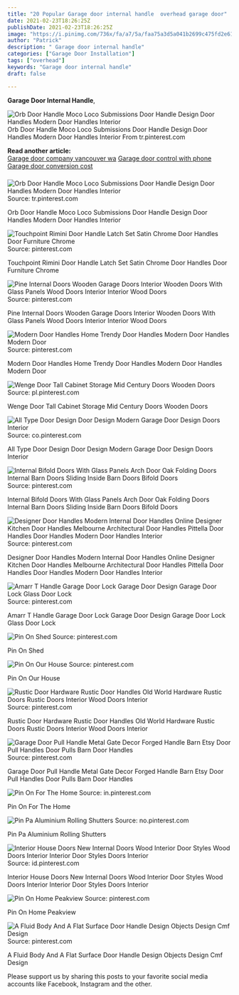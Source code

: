 ```yaml
---
title: "20 Popular Garage door internal handle  overhead garage door"
date: 2021-02-23T18:26:25Z
publishDate: 2021-02-23T18:26:25Z
image: "https://i.pinimg.com/736x/fa/a7/5a/faa75a3d5a041b2699c475fd2e61117c.jpg"
author: "Patrick"
description: " Garage door internal handle"
categories: ["Garage Door Installation"]
tags: ["overhead"]
keywords: "Garage door internal handle"
draft: false

---
```

<!-- Head tag Code -->
**Garage Door Internal Handle**, 

![Orb Door Handle Moco Loco Submissions Door Handle Design Door Handles Modern Door Handles Interior](https://i.pinimg.com/originals/df/97/6b/df976b4d0bbeb23fa28b968482b0f832.jpg "Orb Door Handle Moco Loco Submissions Door Handle Design Door Handles Modern Door Handles Interior")
Orb Door Handle Moco Loco Submissions Door Handle Design Door Handles Modern Door Handles Interior From tr.pinterest.com

**Read another article:**  
[Garage door company vancouver wa](/garage-door-company-vancouver-wa/)
[Garage door control with phone](/garage-door-control-with-phone/)
[Garage door conversion cost](/garage-door-conversion-cost/)




### 

 


![Orb Door Handle Moco Loco Submissions Door Handle Design Door Handles Modern Door Handles Interior](https://i.pinimg.com/originals/df/97/6b/df976b4d0bbeb23fa28b968482b0f832.jpg "Orb Door Handle Moco Loco Submissions Door Handle Design Door Handles Modern Door Handles Interior")
Source: tr.pinterest.com

Orb Door Handle Moco Loco Submissions Door Handle Design Door Handles Modern Door Handles Interior  

![Touchpoint Rimini Door Handle Latch Set Satin Chrome Door Handles Door Furniture Chrome](https://i.pinimg.com/originals/7c/79/bc/7c79bcfeece19061217ff3751b256625.jpg "Touchpoint Rimini Door Handle Latch Set Satin Chrome Door Handles Door Furniture Chrome")
Source: pinterest.com

Touchpoint Rimini Door Handle Latch Set Satin Chrome Door Handles Door Furniture Chrome  

![Pine Internal Doors Wooden Garage Doors Interior Wooden Doors With Glass Panels Wood Doors Interior Interior Wood Doors](https://i.pinimg.com/736x/7b/f6/02/7bf602a1b3352e69832040b8a0571b4b.jpg "Pine Internal Doors Wooden Garage Doors Interior Wooden Doors With Glass Panels Wood Doors Interior Interior Wood Doors")
Source: pinterest.com

Pine Internal Doors Wooden Garage Doors Interior Wooden Doors With Glass Panels Wood Doors Interior Interior Wood Doors  

![Modern Door Handles Home Trendy Door Handles Modern Door Handles Modern Door](https://i.pinimg.com/originals/6a/b7/7a/6ab77a2631bc167b3a6910d3bd26e2e3.jpg "Modern Door Handles Home Trendy Door Handles Modern Door Handles Modern Door")
Source: pinterest.com

Modern Door Handles Home Trendy Door Handles Modern Door Handles Modern Door  

![Wenge Door Tall Cabinet Storage Mid Century Doors Wooden Doors](https://i.pinimg.com/originals/62/46/f7/6246f7ec78a00f706e9f0cb10f87cd39.jpg "Wenge Door Tall Cabinet Storage Mid Century Doors Wooden Doors")
Source: pl.pinterest.com

Wenge Door Tall Cabinet Storage Mid Century Doors Wooden Doors  

![All Type Door Design Door Design Modern Garage Door Design Doors Interior](https://i.pinimg.com/originals/29/79/d7/2979d799baec9757faeb04965af5ebba.jpg "All Type Door Design Door Design Modern Garage Door Design Doors Interior")
Source: co.pinterest.com

All Type Door Design Door Design Modern Garage Door Design Doors Interior  

![Internal Bifold Doors With Glass Panels Arch Door Oak Folding Doors Internal Barn Doors Sliding Inside Barn Doors Bifold Doors](https://i.pinimg.com/736x/ca/4c/91/ca4c919b6c66d1c37afb3b64bc33e552.jpg "Internal Bifold Doors With Glass Panels Arch Door Oak Folding Doors Internal Barn Doors Sliding Inside Barn Doors Bifold Doors")
Source: pinterest.com

Internal Bifold Doors With Glass Panels Arch Door Oak Folding Doors Internal Barn Doors Sliding Inside Barn Doors Bifold Doors  

![Designer Door Handles Modern Internal Door Handles Online Designer Kitchen Door Handles Melbourne Architectural Door Handles Pittella Door Handles Door Handles Modern Door Handles Interior](https://i.pinimg.com/736x/39/41/b0/3941b02faaf25516f58b34644f54c64a--door-handle-polished-chrome.jpg "Designer Door Handles Modern Internal Door Handles Online Designer Kitchen Door Handles Melbourne Architectural Door Handles Pittella Door Handles Door Handles Modern Door Handles Interior")
Source: pinterest.com

Designer Door Handles Modern Internal Door Handles Online Designer Kitchen Door Handles Melbourne Architectural Door Handles Pittella Door Handles Door Handles Modern Door Handles Interior  

![Amarr T Handle Garage Door Lock Garage Door Design Garage Door Lock Glass Door Lock](https://i.pinimg.com/originals/0a/69/e0/0a69e0e18f53168bda91c58864c636f9.jpg "Amarr T Handle Garage Door Lock Garage Door Design Garage Door Lock Glass Door Lock")
Source: pinterest.com

Amarr T Handle Garage Door Lock Garage Door Design Garage Door Lock Glass Door Lock  

![Pin On Shed](https://i.pinimg.com/736x/f1/7d/e1/f17de1af595dda61cb20a8ba6380696c--wooden-garage-doors-wooden-garages.jpg "Pin On Shed")
Source: pinterest.com

Pin On Shed  

![Pin On Our House](https://i.pinimg.com/736x/0a/0e/47/0a0e478d9c2a0d702075e5e89d6efe7e.jpg "Pin On Our House")
Source: pinterest.com

Pin On Our House  

![Rustic Door Hardware Rustic Door Handles Old World Hardware Rustic Doors Rustic Doors Interior Wood Doors Interior](https://i.pinimg.com/originals/dc/5a/07/dc5a07fca6b89a3c051e9f222b75cdf3.jpg "Rustic Door Hardware Rustic Door Handles Old World Hardware Rustic Doors Rustic Doors Interior Wood Doors Interior")
Source: pinterest.com

Rustic Door Hardware Rustic Door Handles Old World Hardware Rustic Doors Rustic Doors Interior Wood Doors Interior  

![Garage Door Pull Handle Metal Gate Decor Forged Handle Barn Etsy Door Pull Handles Door Pulls Barn Door Handles](https://i.pinimg.com/originals/55/c3/ed/55c3ed498cd5798393d93630dcb036d5.jpg "Garage Door Pull Handle Metal Gate Decor Forged Handle Barn Etsy Door Pull Handles Door Pulls Barn Door Handles")
Source: pinterest.com

Garage Door Pull Handle Metal Gate Decor Forged Handle Barn Etsy Door Pull Handles Door Pulls Barn Door Handles  

![Pin On For The Home](https://i.pinimg.com/originals/97/d0/0b/97d00b9611d8e4f5759072530fbb8875.jpg "Pin On For The Home")
Source: in.pinterest.com

Pin On For The Home  

![Pin Pa Aluminium Rolling Shutters](https://i.pinimg.com/236x/8e/9b/d0/8e9bd0993cf820a5291885a296b7ab26--garage-doors.jpg "Pin Pa Aluminium Rolling Shutters")
Source: no.pinterest.com

Pin Pa Aluminium Rolling Shutters  

![Interior House Doors New Internal Doors Wood Interior Door Styles Wood Doors Interior Interior Door Styles Doors Interior](https://i.pinimg.com/736x/6f/2a/e5/6f2ae59ec92cd8113c647b34b672bea9.jpg "Interior House Doors New Internal Doors Wood Interior Door Styles Wood Doors Interior Interior Door Styles Doors Interior")
Source: id.pinterest.com

Interior House Doors New Internal Doors Wood Interior Door Styles Wood Doors Interior Interior Door Styles Doors Interior  

![Pin On Home Peakview](https://i.pinimg.com/736x/be/3d/27/be3d2706a413e6ed571082bf6705fa25.jpg "Pin On Home Peakview")
Source: pinterest.com

Pin On Home Peakview  

![A Fluid Body And A Flat Surface Door Handle Design Objects Design Cmf Design](https://i.pinimg.com/736x/fa/a7/5a/faa75a3d5a041b2699c475fd2e61117c.jpg "A Fluid Body And A Flat Surface Door Handle Design Objects Design Cmf Design")
Source: pinterest.com

A Fluid Body And A Flat Surface Door Handle Design Objects Design Cmf Design  

Please support us by sharing this posts to your favorite social media accounts like Facebook, Instagram and the other.

